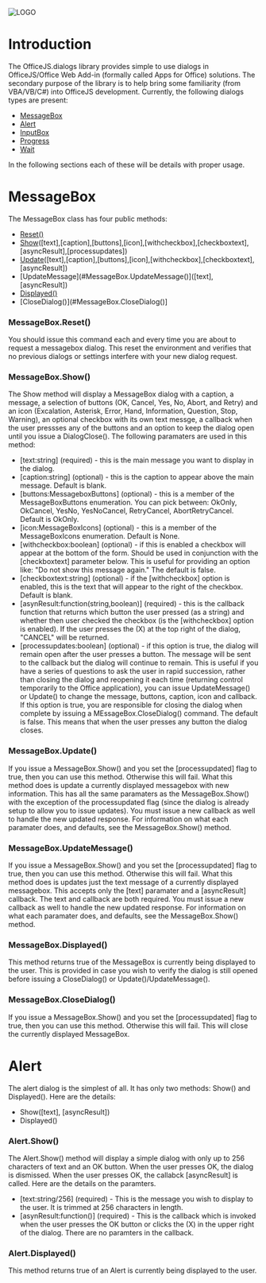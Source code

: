 ![LOGO](https://davecra.files.wordpress.com/2017/07/officejs-dialogs.png?w=698)
# Introduction
The OfficeJS.dialogs library provides simple to use dialogs in OfficeJS/Office Web Add-in (formally called Apps for Office) solutions. The secondary purpose of the library is to help bring some familiarity (from VBA/VB/C#) into OfficeJS development. Currently, the following dialogs types are present:
* [MessageBox](#MessageBox)
* [Alert](#Alert)
* [InputBox](#ImputBox)
* [Progress](#Progress)
* [Wait](#Wait)

In the following sections each of these will be details with proper usage.

# MessageBox<a name="MessageBox"></a>
The MessageBox class has four public methods:
* [Reset()](#MessageBox.Reset())
* [Show](#MessageBox.Show())([text],[caption],[buttons],[icon],[withcheckbox],[checkboxtext],[asyncResult],[processupdates])
* [Update](#MessageBox.Update())([text],[caption],[buttons],[icon],[withcheckbox],[checkboxtext],[asyncResult])
* [UpdateMessage](#MessageBox.UpdateMessage()]([text],[asyncResult])
* [Displayed()](#MessageBox.Displayed())
* [CloseDialog()](#MessageBox.CloseDialog()]

### MessageBox.Reset()
You should issue this command each and every time you are about to request a messagebox dialog. This reset the environment and verifies that no previous dialogs or settings interfere with your new dialog request.

### MessageBox.Show()
The Show method will display a MessageBox dialog with a caption, a message, a selection of buttons (OK, Cancel, Yes, No, Abort, and Retry) and an icon (Excalation, Asterisk, Error, Hand, Information, Question, Stop, Warning), an optional checkbox with its own text messge, a callback when the user pressses any of the buttons and an option to keep the dialog open until you issue a DialogClose(). The following paramaters are used in this method:
* [text:string] (required) - this is the main message you want to display in the dialog.
* [caption:string] (optional) - this is the caption to appear above the main message. Default is blank.
* [buttons:MessageboxButtons] (optional) - this is a member of the MessageBoxButtons enumeration. You can pick between: OkOnly, OkCancel, YesNo, YesNoCancel, RetryCancel, AbortRetryCancel. Default is OkOnly.
* [icon:MessageBoxIcons] (optional) - this is a member of the MessageBoxIcons enumeration. Default is None.
* [withcheckbox:boolean] (optional) - if this is enabled a checkbox will appear at the bottom of the form. Should be used in conjunction with the [checkboxtext] parameter below. This is useful for providing an option like: "Do not show this message again." The default is false.
* [checkboxtext:string] (optional) - if the [withcheckbox] option is enabled, this is the text that will appear to the right of the checkbox. Default is blank.
* [asynResult:function(string,boolean)] (required) - this is the callback function that returns which button the user pressed (as a string) and whether then user checked the checkbox (is the [withcheckbox] option is enabled). If the user presses the (X) at the top right of the dialog, "CANCEL" will be returned.
* [processupdates:boolean] (optional) - if this option is true, the dialog will remain open after the user presses a button. The message will be sent to the callback but the dialog will continue to remain. This is useful if you have a series of questions to ask the user in rapid succession, rather than closing the dialog and reopening it each time (returning control temporarily to the Office application), you can issue UpdateMessage() or Update() to change the message, buttons, caption, icon and callback. If this option is true, you are responsible for closing the dialog when complete by issuing a MEssageBox.CloseDialog() command. The default is false. This means that when the user presses any button the dialog closes.

### MessageBox.Update()
If you issue a MessageBox.Show() and you set the [processupdated] flag to true, then you can use this method. Otherwise this will fail. What this method does is update a currently displayed messagebox with new information. This has all the same paramaters as the MessageBox.Show() with the exception of the processupdated flag (since the dialog is already setup to allow you to issue updates). You must issue a new callback as well to handle the new updated response. For information on what each paramater does, and defaults, see the MessageBox.Show() method.

### MessageBox.UpdateMessage()
If you issue a MessageBox.Show() and you set the [processupdated] flag to true, then you can use this method. Otherwise this will fail. What this method does is updates just the text message of a currently displayed messagebox. This accepts only the [text] paramater and a [asyncResult] callback. The text and callback are both required. You must issue a new callback as well to handle the new updated response. For information on what each paramater does, and defaults, see the MessageBox.Show() method.

### MessageBox.Displayed()
This method returns true of the MessageBox is currently being displayed to the user. This is provided in case you wish to verify the dialog is still opened before issuing a CloseDialog() or Update()/UpdateMessage().

### MessageBox.CloseDialog()
If you issue a MessageBox.Show() and you set the [processupdated] flag to true, then you can use this method. Otherwise this will fail. This will close the currently displayed MessageBox.

# Alert<a name="Alert"></a>
The alert dialog is the simplest of all. It has only two methods: Show() and Displayed(). Here are the details:
* Show([text], [asyncResult])
* Displayed()

### Alert.Show()
The Alert.Show() method will display a simple dialog with only up to 256 characters of text and an OK button. When the user presses OK, the dialog is dismissed. When the user presses OK, the callabck [asyncResult] is called. Here are the details on the paramters.
* [text:string/256] (required) - This is the message you wish to display to the user. It is trimmed at 256 characters in length.
* [asynResult:function()] (required) - This is the callback which is invoked when the user presses the OK button or clicks the (X) in the upper right of the dialog. There are no paramters in the callback.

### Alert.Displayed()
This method returns true of an Alert is currently being displayed to the user.

